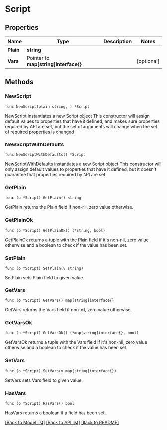# Script

## Properties

Name | Type | Description | Notes
------------ | ------------- | ------------- | -------------
**Plain** | **string** |  | 
**Vars** | Pointer to **map[string]interface{}** |  | [optional] 

## Methods

### NewScript

`func NewScript(plain string, ) *Script`

NewScript instantiates a new Script object
This constructor will assign default values to properties that have it defined,
and makes sure properties required by API are set, but the set of arguments
will change when the set of required properties is changed

### NewScriptWithDefaults

`func NewScriptWithDefaults() *Script`

NewScriptWithDefaults instantiates a new Script object
This constructor will only assign default values to properties that have it defined,
but it doesn't guarantee that properties required by API are set

### GetPlain

`func (o *Script) GetPlain() string`

GetPlain returns the Plain field if non-nil, zero value otherwise.

### GetPlainOk

`func (o *Script) GetPlainOk() (*string, bool)`

GetPlainOk returns a tuple with the Plain field if it's non-nil, zero value otherwise
and a boolean to check if the value has been set.

### SetPlain

`func (o *Script) SetPlain(v string)`

SetPlain sets Plain field to given value.


### GetVars

`func (o *Script) GetVars() map[string]interface{}`

GetVars returns the Vars field if non-nil, zero value otherwise.

### GetVarsOk

`func (o *Script) GetVarsOk() (*map[string]interface{}, bool)`

GetVarsOk returns a tuple with the Vars field if it's non-nil, zero value otherwise
and a boolean to check if the value has been set.

### SetVars

`func (o *Script) SetVars(v map[string]interface{})`

SetVars sets Vars field to given value.

### HasVars

`func (o *Script) HasVars() bool`

HasVars returns a boolean if a field has been set.


[[Back to Model list]](../README.md#documentation-for-models) [[Back to API list]](../README.md#documentation-for-api-endpoints) [[Back to README]](../README.md)


